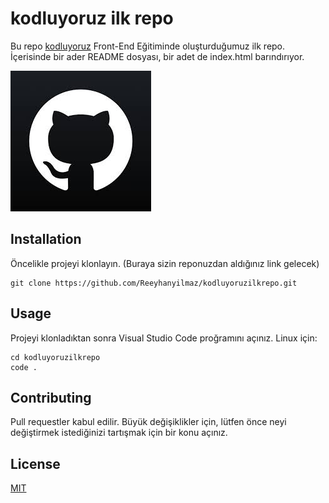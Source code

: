 # kodluyoruz ilk repo
Bu repo [kodluyoruz](https://www.kodluyoruz.org/) Front-End Eğitiminde oluşturduğumuz ilk repo. İçerisinde bir ader README dosyası, bir adet de index.html barındırıyor.

![Repo resim](assets/indir.jpg)

## Installation 
Öncelikle projeyi klonlayın. (Buraya sizin reponuzdan aldığınız link gelecek)  

```
git clone https://github.com/Reeyhanyilmaz/kodluyoruzilkrepo.git

```

## Usage 
Projeyi klonladıktan sonra Visual Studio Code proğramını açınız. 
Linux için:
 
 ```
 cd kodluyoruzilkrepo 
 code .

 ```

 ## Contributing 
 Pull requestler kabul edilir. Büyük değişiklikler için, lütfen önce neyi değiştirmek istediğinizi tartışmak için bir konu açınız. 
 ## License 
 [MIT](https://choosealicense.com/licenses/mit/)